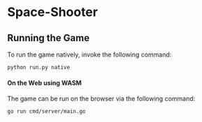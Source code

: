 # Space-Shooter

## Running the Game

To run the game natively, invoke the following command:

```bash
python run.py native
```

#### On the Web using WASM

The game can be run on the browser via the following command:
```bash
go run cmd/server/main.go
```
